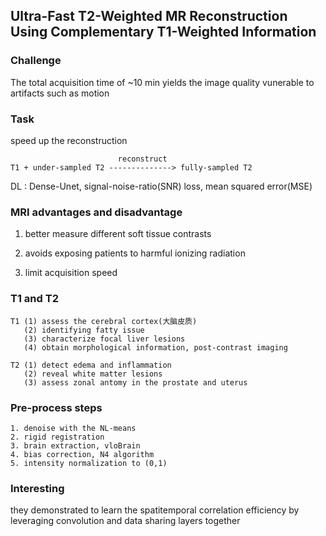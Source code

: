 ## Ultra-Fast T2-Weighted MR Reconstruction Using Complementary T1-Weighted Information

### Challenge
The total acquisition time of ~10 min yields the image quality vunerable to artifacts such as motion

### Task
speed up the reconstruction
```
                        reconstruct          
T1 + under-sampled T2 --------------> fully-sampled T2    
```

DL : Dense-Unet, signal-noise-ratio(SNR) loss, mean squared error(MSE)

### MRI advantages and disadvantage
1. better measure different soft tissue contrasts

2. avoids exposing patients to harmful ionizing radiation

3. limit acquisition speed

### T1 and T2
```
T1 (1) assess the cerebral cortex(大脑皮质)
   (2) identifying fatty issue
   (3) characterize focal liver lesions
   (4) obtain morphological information, post-contrast imaging
   
T2 (1) detect edema and inflammation
   (2) reveal white matter lesions
   (3) assess zonal antomy in the prostate and uterus
```
### Pre-process steps
```
1. denoise with the NL-means
2. rigid registration
3. brain extraction, vloBrain
4. bias correction, N4 algorithm
5. intensity normalization to (0,1)
```
### Interesting
they demonstrated to learn the spatitemporal correlation efficiency by leveraging convolution
and data sharing layers together
   
